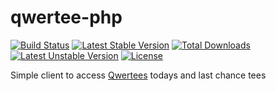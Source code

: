 # qwertee-php
[![Build Status](https://travis-ci.org/okaufmann/qwertee-php.svg?branch=master)](https://travis-ci.org/okaufmann/qwertee-php)
[![Latest Stable Version](https://poser.pugx.org/okaufmann/qwertee-php/v/stable)](https://packagist.org/packages/okaufmann/qwertee-php)
[![Total Downloads](https://poser.pugx.org/okaufmann/qwertee-php/downloads)](https://packagist.org/packages/okaufmann/qwertee-php)
[![Latest Unstable Version](https://poser.pugx.org/okaufmann/qwertee-php/v/unstable)](https://packagist.org/packages/okaufmann/qwertee-php)
[![License](https://poser.pugx.org/okaufmann/qwertee-php/license)](https://packagist.org/packages/okaufmann/qwertee-php)


Simple client to access [Qwertees](https://www.qwertee.com) todays and last chance tees
